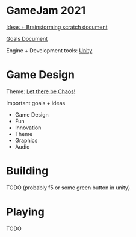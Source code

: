 
# GameJam 2021

[Ideas + Brainstorming scratch document](3)

[Goals Document](4)

Engine + Development tools: [Unity](1)


[4]: goals.md
[3]: ideas_brainstorm.md
[1]: https://unity3d.com/get-unity/download


# Game Design

Theme: [Let there be Chaos!](2)

Important goals + ideas

 - Game Design
 - Fun
 - Innovation 
 - Theme
 - Graphics
 - Audio



[2]: https://itch.io/jam/brackeys-6


# Building 

TODO (probably f5 or some green button in unity)

# Playing

TODO





